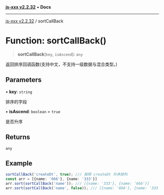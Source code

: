 [**js-xxx v2.2.32**](../README.md) • **Docs**

***

[js-xxx v2.2.32](../README.md) / sortCallBack

# Function: sortCallBack()

> **sortCallBack**(`key`, `isAscend`): `any`

返回排序回调函数(支持中文，不支持一级数据与混合类型。)

## Parameters

• **key**: `string`

排序的字段

• **isAscend**: `boolean` = `true`

是否升序

## Returns

`any`

## Example

```ts
sortCallBack('createDt', true); /// 按照 createDt 升序排列
const arr = [{name: '666'}, {name: '333'}]
arr.sort(sortCallBack('name')); /// [{name: '333'}, {name: '666'}]
arr.sort(sortCallBack('name', false)); /// [{name: '666'}, {name: '333'}]
```
